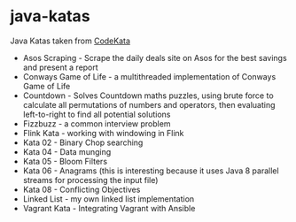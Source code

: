 [CodeKata]: http://codekata.com/

java-katas
==========

Java Katas taken from [CodeKata][]

 * Asos Scraping - Scrape the daily deals site on Asos for the best savings and
 present a report
 * Conways Game of Life - a multithreaded implementation of Conways Game of Life
 * Countdown - Solves Countdown maths puzzles, using brute force to calculate
   all permutations of numbers and operators, then evaluating left-to-right to
   find all potential solutions
 * Fizzbuzz - a common interview problem
 * Flink Kata - working with windowing in Flink
 * Kata 02 - Binary Chop searching
 * Kata 04 - Data munging
 * Kata 05 - Bloom Filters
 * Kata 06 - Anagrams (this is interesting because it uses Java 8 parallel
   streams for processing the input file)
 * Kata 08 - Conflicting Objectives
 * Linked List - my own linked list implementation
 * Vagrant Kata - Integrating Vagrant with Ansible
